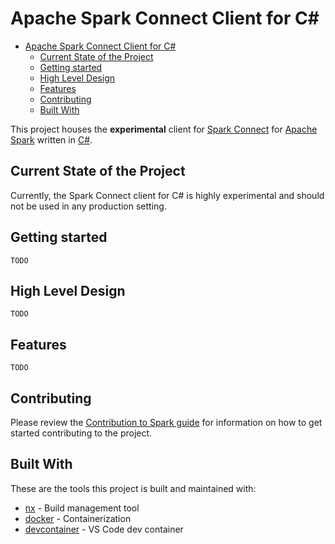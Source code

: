 # Apache Spark Connect Client for C#

<!-- TOC -->

- [Apache Spark Connect Client for C#](#apache-spark-connect-client-for-c)
  - [Current State of the Project](#current-state-of-the-project)
  - [Getting started](#getting-started)
  - [High Level Design](#high-level-design)
  - [Features](#features)
  - [Contributing](#contributing)
  - [Built With](#built-with)

<!-- /TOC -->

This project houses the **experimental** client for [Spark Connect](https://spark.apache.org/docs/latest/spark-connect-overview.html) for [Apache Spark](https://spark.apache.org/) written in [C#](https://learn.microsoft.com/en-us/dotnet/csharp/).

## Current State of the Project

Currently, the Spark Connect client for C# is highly experimental and should
not be used in any production setting.

## Getting started

`TODO`

## High Level Design

`TODO`

## Features

`TODO`

## Contributing

Please review the [Contribution to Spark guide](https://spark.apache.org/contributing.html)
for information on how to get started contributing to the project.

## Built With

These are the tools this project is built and maintained with:

- [nx](https://nx.dev/getting-started/intro) - Build management tool
- [docker](https://www.docker.com/) - Containerization
- [devcontainer](https://code.visualstudio.com/docs/remote/containers) - VS Code dev container
